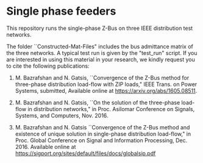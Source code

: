# Single phase feeders  

This repository runs the single-phase Z-Bus on three IEEE distribution test networks. 

The folder ``Constructed-Mat-Files" includes the bus admittance matrix of the three networks.  A typical test run is given by the "test_run" script. If you are interested in using this material in your research, we kindly request you to cite the following publications:

1) M. Bazrafshan and N. Gatsis, ``Convergence of the Z-Bus method for three-phase distribution load-flow with ZIP loads," IEEE Trans. on Power Systems, submitted, Available online at https://arxiv.org/abs/1605.08511. 

2) M. Bazrafshan and N. Gatsis, ``On the solution of the three-phase load-flow in distribution networks," in Proc. Asilomar Conference on Signals, Systems, and Computers,  Nov. 2016.

3) M. Bazrafshan and N. Gatsis ``Convergence of the Z-Bus method and existence of unique solution in single-phase distribution
load-flow," in Proc. Global Conference on Signal and Information Processing, Dec. 2016.  Available online at https://sigport.org/sites/default/files/docs/globalsip.pdf


